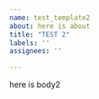```yaml
---
name: test_template2
about: here is about
title: "TEST 2"
labels: ''
assignees: ''

---
```


here is body2
